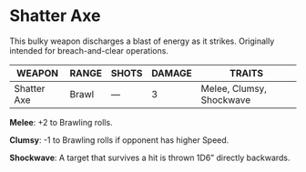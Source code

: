 # Shatter Axe

This bulky weapon discharges a blast of energy as it strikes. Originally intended for breach-and-clear operations.

| WEAPON      | RANGE | SHOTS | DAMAGE | TRAITS                  |
|-------------|-------|-------|--------|-------------------------|
| Shatter Axe | Brawl | —     | 3      | Melee, Clumsy, Shockwave|

**Melee**: +2 to Brawling rolls.

**Clumsy**: -1 to Brawling rolls if opponent has higher Speed.

**Shockwave**: A target that survives a hit is thrown 1D6” directly backwards.

